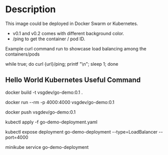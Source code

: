 # Description

This image could be deployed in Docker Swarm or Kubernetes.

- v0.1 and v0.2 comes with different background color.
- /ping to get the container / pod ID.

Example curl command run to showcase load balancing among the containers/pods

while true; do curl {url}/ping; printf "\n"; sleep 1; done

## Hello World Kubernetes Useful Command

docker build -t vsgdev/go-demo:0.1 .

docker run --rm -p 4000:4000 vsgdev/go-demo:0.1

docker push vsgdev/go-demo:0.1

kubectl apply -f go-demo-deployment.yaml

kubectl expose deployment go-demo-deployment --type=LoadBalancer --port=4000

minikube service go-demo-deployment
